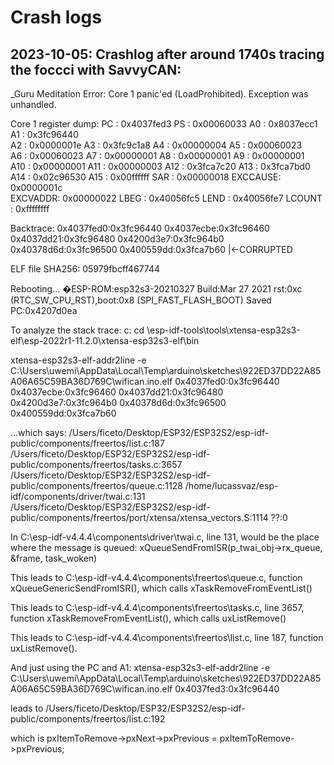 
# Crash logs

## 2023-10-05: Crashlog after around 1740s tracing the foccci with SavvyCAN:

_Guru Meditation Error: Core  1 panic'ed (LoadProhibited). Exception was unhandled.

Core  1 register dump:
PC      : 0x4037fed3  PS      : 0x00060033  A0      : 0x8037ecc1  A1      : 0x3fc96440  
A2      : 0x0000001e  A3      : 0x3fc9c1a8  A4      : 0x00000004  A5      : 0x00060023  
A6      : 0x00060023  A7      : 0x00000001  A8      : 0x00000001  A9      : 0x00000001  
A10     : 0x00000001  A11     : 0x00000003  A12     : 0x3fca7c20  A13     : 0x3fca7bd0  
A14     : 0x02c96530  A15     : 0x00ffffff  SAR     : 0x00000018  EXCCAUSE: 0x0000001c  
EXCVADDR: 0x00000022  LBEG    : 0x40056fc5  LEND    : 0x40056fe7  LCOUNT  : 0xffffffff  


Backtrace: 0x4037fed0:0x3fc96440 0x4037ecbe:0x3fc96460 0x4037dd21:0x3fc96480 0x4200d3e7:0x3fc964b0 0x40378d6d:0x3fc96500 0x400559dd:0x3fca7b60 |<-CORRUPTED




ELF file SHA256: 05979fbcff467744

Rebooting...
�ESP-ROM:esp32s3-20210327
Build:Mar 27 2021
rst:0xc (RTC_SW_CPU_RST),boot:0x8 (SPI_FAST_FLASH_BOOT)
Saved PC:0x4207d0ea

To analyze the stack trace:
c:
cd \esp-idf-tools\tools\xtensa-esp32s3-elf\esp-2022r1-11.2.0\xtensa-esp32s3-elf\bin

xtensa-esp32s3-elf-addr2line -e C:\Users\uwemi\AppData\Local\Temp\arduino\sketches\922ED37DD22A85A06A65C59BA36D769C\wifican.ino.elf 0x4037fed0:0x3fc96440 0x4037ecbe:0x3fc96460 0x4037dd21:0x3fc96480 0x4200d3e7:0x3fc964b0 0x40378d6d:0x3fc96500 0x400559dd:0x3fca7b60

...which says:
/Users/ficeto/Desktop/ESP32/ESP32S2/esp-idf-public/components/freertos/list.c:187
/Users/ficeto/Desktop/ESP32/ESP32S2/esp-idf-public/components/freertos/tasks.c:3657
/Users/ficeto/Desktop/ESP32/ESP32S2/esp-idf-public/components/freertos/queue.c:1128
/home/lucassvaz/esp-idf/components/driver/twai.c:131
/Users/ficeto/Desktop/ESP32/ESP32S2/esp-idf-public/components/freertos/port/xtensa/xtensa_vectors.S:1114
??:0


In C:\esp-idf-v4.4.4\components\driver\twai.c, line 131, would be the place where the message is queued:
xQueueSendFromISR(p_twai_obj->rx_queue, &frame, task_woken)

This leads to C:\esp-idf-v4.4.4\components\freertos\queue.c, function xQueueGenericSendFromISR(), which calls
   xTaskRemoveFromEventList()

This leads to
  C:\esp-idf-v4.4.4\components\freertos\tasks.c, line 3657, function xTaskRemoveFromEventList(), which
    calls uxListRemove()
    
This leads to C:\esp-idf-v4.4.4\components\freertos\list.c, line 187, function uxListRemove().

And just using the PC and A1:
xtensa-esp32s3-elf-addr2line -e C:\Users\uwemi\AppData\Local\Temp\arduino\sketches\922ED37DD22A85A06A65C59BA36D769C\wifican.ino.elf 0x4037fed3:0x3fc96440

leads to
/Users/ficeto/Desktop/ESP32/ESP32S2/esp-idf-public/components/freertos/list.c:192

which is
pxItemToRemove->pxNext->pxPrevious = pxItemToRemove->pxPrevious;

